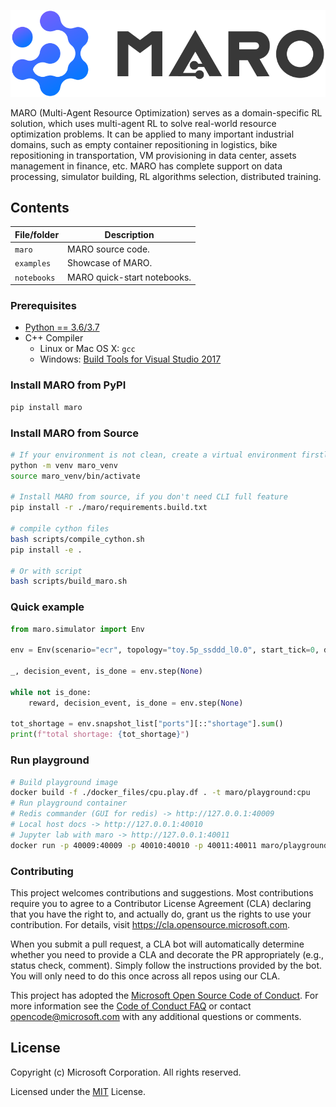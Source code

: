 ![MARO LOGO](./docs/source/images/logo.svg)

MARO (Multi-Agent Resource Optimization) serves as a domain-specific RL solution,
which uses multi-agent RL to solve real-world resource optimization problems.
It can be applied to many important industrial domains,
such as empty container repositioning in logistics, bike repositioning in transportation,
VM provisioning in data center, assets management in finance, etc.
MARO has complete support on data processing, simulator building, RL algorithms selection, distributed training.

## Contents

| File/folder | Description                 |
| ----------- | --------------------------- |
| `maro`      | MARO source code.           |
| `examples`  | Showcase of MARO.           |
| `notebooks` | MARO quick-start notebooks. |

### Prerequisites

- [Python == 3.6/3.7](https://www.python.org/downloads/)
- C++ Compiler
    - Linux or Mac OS X: `gcc`
    - Windows: [Build Tools for Visual Studio 2017](https://visualstudio.microsoft.com/thank-you-downloading-visual-studio/?sku=BuildTools&rel=15)

### Install MARO from PyPI

```sh
pip install maro
```

### Install MARO from Source

```sh
# If your environment is not clean, create a virtual environment firstly
python -m venv maro_venv
source maro_venv/bin/activate

# Install MARO from source, if you don't need CLI full feature
pip install -r ./maro/requirements.build.txt

# compile cython files
bash scripts/compile_cython.sh
pip install -e .

# Or with script
bash scripts/build_maro.sh
```

### Quick example

```python
from maro.simulator import Env

env = Env(scenario="ecr", topology="toy.5p_ssddd_l0.0", start_tick=0, durations=100)

_, decision_event, is_done = env.step(None)

while not is_done:
    reward, decision_event, is_done = env.step(None)

tot_shortage = env.snapshot_list["ports"][::"shortage"].sum()
print(f"total shortage: {tot_shortage}")

```

### Run playground

```sh
# Build playground image
docker build -f ./docker_files/cpu.play.df . -t maro/playground:cpu
# Run playground container
# Redis commander (GUI for redis) -> http://127.0.0.1:40009
# Local host docs -> http://127.0.0.1:40010
# Jupyter lab with maro -> http://127.0.0.1:40011
docker run -p 40009:40009 -p 40010:40010 -p 40011:40011 maro/playground:cpu
```

### Contributing

This project welcomes contributions and suggestions.  Most contributions require you to agree to a
Contributor License Agreement (CLA) declaring that you have the right to, and actually do, grant us
the rights to use your contribution. For details, visit https://cla.opensource.microsoft.com.

When you submit a pull request, a CLA bot will automatically determine whether you need to provide
a CLA and decorate the PR appropriately (e.g., status check, comment). Simply follow the instructions
provided by the bot. You will only need to do this once across all repos using our CLA.

This project has adopted the [Microsoft Open Source Code of Conduct](https://opensource.microsoft.com/codeofconduct/).
For more information see the [Code of Conduct FAQ](https://opensource.microsoft.com/codeofconduct/faq/) or
contact [opencode@microsoft.com](mailto:opencode@microsoft.com) with any additional questions or comments.

## License

Copyright (c) Microsoft Corporation. All rights reserved.

Licensed under the [MIT](./LICENSE) License.